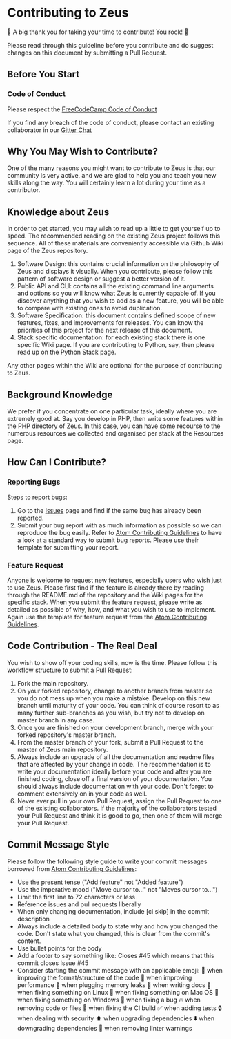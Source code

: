 # Contributing to Zeus

:tada: A big thank you for taking your time to contribute! You rock! :rocket:

Please read through this guideline before you contribute and do suggest changes on this document by submitting a Pull Request.

## Before You Start

### Code of Conduct

Please respect the [FreeCodeCamp Code of Conduct](https://www.freecodecamp.com/code-of-conduct)

If you find any breach of the code of conduct, please contact an existing collaborator in our [Gitter Chat](https://gitter.im/FreeCodeCamp/vagrant)

## Why You May Wish to Contribute?

One of the many reasons you might want to contribute to Zeus is that our community is very active, and we are glad to help you and teach you new skills along the way. You will certainly learn a lot during your time as a contributor.

## Knowledge about Zeus

In order to get started, you may wish to read up a little to get yourself up to speed. The recommended reading on the existing Zeus project follows this sequence. All of these materials are conveniently accessible via Github Wiki page of the Zeus repository.

1. Software Design: this contains crucial information on the philosophy of Zeus and displays it visually. When you contribute, please follow this pattern of software design or suggest a better version of it.
2. Public API and CLI: contains all the existing command line arguments and options so you will know what Zeus is currently capable of. If you discover anything that you wish to add as a new feature, you will be able to compare with existing ones to avoid duplication.
3. Software Specification: this document contains defined scope of new features, fixes, and improvements for releases. You can know the priorities of this project for the next release of this document.
4. Stack specific documentation: for each existing stack there is one specific Wiki page. If you are contributing to Python, say, then please read up on the Python Stack page.

Any other pages within the Wiki are optional for the purpose of contributing to Zeus.

## Background Knowledge

We prefer if you concentrate on one particular task, ideally where you are extremely good at. Say you develop in PHP, then write some features within the PHP directory of Zeus. In this case, you can have some recourse to the numerous resources we collected and organised per stack at the Resources page.

## How Can I Contribute?

### Reporting Bugs

Steps to report bugs:

1. Go to the [Issues](https://github.com/alayek/zeus/issues) page and find if the same bug has already been reported.
2. Submit your bug report with as much information as possible so we can reproduce the bug easily. Refer to [Atom Contributing Guidelines](https://github.com/atom/atom/blob/master/CONTRIBUTING.md) to have a look at a standard way to submit bug reports. Please use their template for submitting your report.

### Feature Request

Anyone is welcome to request new features, especially users who wish just to use Zeus. Please first find if the feature is already there by reading through the README.md of the repository and the Wiki pages for the specific stack. When you submit the feature request, please write as detailed as possible of why, how, and what you wish to use to implement. Again use the template for feature request from the [Atom Contributing Guidelines](https://github.com/atom/atom/blob/master/CONTRIBUTING.md).

## Code Contribution - The Real Deal

You wish to show off your coding skills, now is the time. Please follow this workflow structure to submit a Pull Request:

1. Fork the main repository.
2. On your forked repository, change to another branch from master so you do not mess up when you make a mistake. Develop on this new branch until maturity of your code. You can think of course resort to as many further sub-branches as you wish, but try not to develop on master branch in any case.
3. Once you are finished on your development branch, merge with your forked repository's master branch.
4. From the master branch of your fork, submit a Pull Request to the master of Zeus main repository.
5. Always include an upgrade of all the documentation and readme files that are affected by your change in code. The recommendation is to write your documentation ideally before your code and after you are finished coding, close off a final version of your documentation. You should always include documentation with your code. Don't forget to comment extensively on in your code as well.
6. Never ever pull in your own Pull Request, assign the Pull Request to one of the existing collaborators. If the majority of the collaborators tested your Pull Request and think it is good to go, then one of them will merge your Pull Request.

## Commit Message Style

Please follow the following style guide to write your commit messages borrowed from [Atom Contributing Guidelines](https://github.com/atom/atom/blob/master/CONTRIBUTING.md):

- Use the present tense ("Add feature" not "Added feature")
- Use the imperative mood ("Move cursor to..." not "Moves cursor to...")
- Limit the first line to 72 characters or less
- Reference issues and pull requests liberally
- When only changing documentation, include [ci skip] in the commit description
- Always include a detailed body to state why and how you changed the code. Don't state what you changed, this is clear from the commit's content.
- Use bullet points for the body
- Add a footer to say something like: Closes \#45 which means that this commit closes Issue \#45
- Consider starting the commit message with an applicable emoji:
:art: when improving the format/structure of the code
:racehorse: when improving performance
:non-potable_water: when plugging memory leaks
:memo: when writing docs
:penguin: when fixing something on Linux
:apple: when fixing something on Mac OS
:checkered_flag: when fixing something on Windows
:bug: when fixing a bug
:fire: when removing code or files
:green_heart: when fixing the CI build
:white_check_mark: when adding tests
:lock: when dealing with security
:arrow_up: when upgrading dependencies
:arrow_down: when downgrading dependencies
:shirt: when removing linter warnings
